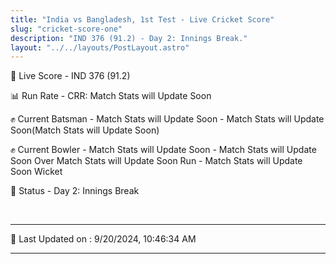 ```yaml
---
title: "India vs Bangladesh, 1st Test - Live Cricket Score"
slug: "cricket-score-one"
description: "IND 376 (91.2) - Day 2: Innings Break."
layout: "../../layouts/PostLayout.astro"
---
```


🔴 Live Score - IND 376 (91.2)  

📊 Run Rate - CRR: Match Stats will Update Soon  

✊ Current Batsman - Match Stats will Update Soon - Match Stats will Update Soon(Match Stats will Update Soon)  

✊ Current Bowler - Match Stats will Update Soon - Match Stats will Update Soon Over Match Stats will Update Soon Run - Match Stats will Update Soon Wicket  

📑 Status - Day 2: Innings Break

<br />

***

📝 Last Updated on : 9/20/2024, 10:46:34 AM

***

